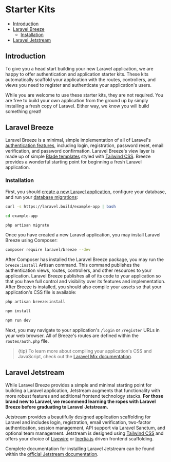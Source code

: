 # Starter Kits

- [Introduction](#introduction)
- [Laravel Breeze](#laravel-breeze)
    - [Installation](#laravel-breeze-installation)
- [Laravel Jetstream](#laravel-jetstream)

<a name="introduction"></a>
## Introduction

To give you a head start building your new Laravel application, we are happy
to offer authentication and application starter kits. These kits
automatically scaffold your application with the routes, controllers, and
views you need to register and authenticate your application's users.

While you are welcome to use these starter kits, they are not required. You
are free to build your own application from the ground up by simply
installing a fresh copy of Laravel. Either way, we know you will build
something great!

<a name="laravel-breeze"></a>
## Laravel Breeze

Laravel Breeze is a minimal, simple implementation of all of Laravel's
[authentication features](/docs/{{version}}/authentication), including
login, registration, password reset, email verification, and password
confirmation. Laravel Breeze's view layer is made up of simple [Blade
templates](/docs/{{version}}/blade) styled with [Tailwind
CSS](https://tailwindcss.com). Breeze provides a wonderful starting point
for beginning a fresh Laravel application.

<a name="laravel-breeze-installation"></a>
### Installation

First, you should [create a new Laravel
application](/docs/{{version}}/installation), configure your database, and
run your [database migrations](/docs/{{version}}/migrations):

```bash
curl -s https://laravel.build/example-app | bash

cd example-app

php artisan migrate
```

Once you have created a new Laravel application, you may install Laravel
Breeze using Composer:

```bash
composer require laravel/breeze --dev
```

After Composer has installed the Laravel Breeze package, you may run the
`breeze:install` Artisan command. This command publishes the authentication
views, routes, controllers, and other resources to your application. Laravel
Breeze publishes all of its code to your application so that you have full
control and visibility over its features and implementation. After Breeze is
installed, you should also compile your assets so that your application's
CSS file is available:

```bash
php artisan breeze:install

npm install

npm run dev
```

Next, you may navigate to your application's `/login` or `/register` URLs in
your web browser. All of Breeze's routes are defined within the
`routes/auth.php` file.

> {tip} To learn more about compiling your application's CSS and JavaScript, check out the [Laravel Mix documentation](/docs/{{version}}/mix#running-mix).

<a name="laravel-jetstream"></a>
## Laravel Jetstream

While Laravel Breeze provides a simple and minimal starting point for
building a Laravel application, Jetstream augments that functionality with
more robust features and additional frontend technology stacks. **For those
brand new to Laravel, we recommend learning the ropes with Laravel Breeze
before graduating to Laravel Jetstream.**

Jetstream provides a beautifully designed application scaffolding for
Laravel and includes login, registration, email verification, two-factor
authentication, session management, API support via Laravel Sanctum, and
optional team management. Jetstream is designed using [Tailwind
CSS](https://tailwindcss.com) and offers your choice of
[Livewire](https://laravel-livewire.com) or
[Inertia.js](https://inertiajs.com) driven frontend scaffolding.

Complete documentation for installing Laravel Jetstream can be found within
the [official Jetstream
documentation](https://jetstream.laravel.com/2.x/introduction.html).
